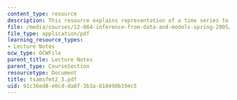 ```yaml
---
content_type: resource
description: This resource explains representation of a time series to solve a problem.
file: /media/courses/12-864-inference-from-data-and-models-spring-2005/91c36ed8e0cdda8f3b3a610490b194c5_tsamsfmt2_3.pdf
file_type: application/pdf
learning_resource_types:
- Lecture Notes
ocw_type: OCWFile
parent_title: Lecture Notes
parent_type: CourseSection
resourcetype: Document
title: tsamsfmt2_3.pdf
uid: 91c36ed8-e0cd-da8f-3b3a-610490b194c5
---
```

